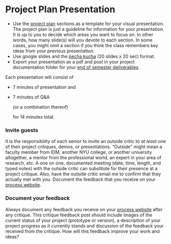 # Project Plan Presentation

* Use the [project plan](https://github.com/IDMNYU/seniorproject_sp20_duff/tree/0f2608a9ce0820faa34805b26c86faa1c8fa3495/plan.md) sections as a template for your visual presentation. The project plan is just a guideline for information for your presentation. It is up to you to decide which areas you want to focus on. In other words, how many slide\(s\) will you devote to each section. In some cases, you might omit a section if you think the class remembers key ideas from your previous presentation.
* Use google slides and the [pecha kucha](pecha_kucha.md) \(20 slides x 20 sec\) format. 
* Export your presentation as a pdf and post in your project documentation folder for your [end of semester deliverables](end_of_semester_deliverables.md).

Each presentation will consist of

* 7 minutes of presentation and 
* 7 minutes of Q&A 

  \(or a combination thereof\)

  for 14 minutes total. 

### Invite guests

It is the responsibility of each senior to invite an outside critic to _at least_ one of their project critiques, demos, or presentations. “Outside” might mean a faculty member from IDM, another NYU college, or another university altogether, a mentor from the professional world, an expert in your area of research, etc. A one on one, documented meeting \(date, time, length, and typed notes\) with the outside critic can substitute for their presence at a project critique. Also, have the outside critic email me to confirm that they actually met with you. Document the feedback that you receive on your [process website](website.md).

### Document your feedback

Always document any feedback you receive on your [process website](website.md) after any critique. This critique feedback post should include images of the current status of your project \(prototype or version\), a description of your project progress as it currently stands and discussion of the feedback your received from the critique. How will this feedback improve your work and ideas?

